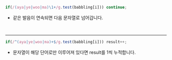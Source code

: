 ```js
if(/(aya|ye|woo|ma)\1+/g.test(babbling[i])) continue;
```

- 같은 발음이 연속되면 다음 문자열로 넘어갑니다.

<br />

---

```js
if(/^(aya|ye|woo|ma)+$/g.test(babbling[i])) result++;
```

- 문자열이 해당 단어로만 이루어져 있다면 result를 1씩 누적합니다.